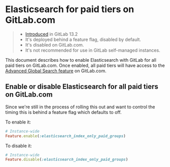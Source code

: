 # Elasticsearch for paid tiers on GitLab.com

> - [Introduced](https://gitlab.com/gitlab-org/gitlab/-/issues/220246) in GitLab 13.2
> - It's deployed behind a feature flag, disabled by default.
> - It's disabled on GitLab.com.
> - It's not recommended for use in GitLab self-managed instances.

This document describes how to enable Elasticsearch with GitLab for all paid tiers on GitLab.com. Once enabled,
all paid tiers will have access to the [Advanced Global Search feature](../../integration/elasticsearch.md) on GitLab.com.

## Enable or disable Elasticsearch for all paid tiers on GitLab.com

Since we're still in the process of rolling this out and want to control the timing this is behind a feature flag
which defaults to off.

To enable it:

```ruby
# Instance-wide
Feature.enable(:elasticsearch_index_only_paid_groups)
```

To disable it:

```ruby
# Instance-wide
Feature.disable(:elasticsearch_index_only_paid_groups)
```
